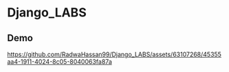 # Django_LABS

## Demo



https://github.com/RadwaHassan99/Django_LABS/assets/63107268/45355aa4-1911-4024-8c05-8040063fa87a




